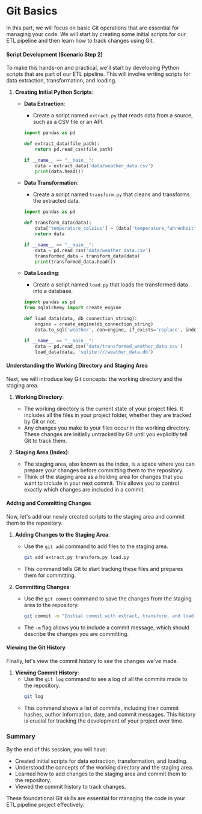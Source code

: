 # Git Basics

In this part, we will focus on basic Git operations that are essential for managing your code. We will start by creating some initial scripts for our ETL pipeline and then learn how to track changes using Git.

#### Script Development (Scenario Step 2)

To make this hands-on and practical, we'll start by developing Python scripts that are part of our ETL pipeline. This will involve writing scripts for data extraction, transformation, and loading.

1. **Creating Initial Python Scripts**:
   - **Data Extraction**:
     - Create a script named `extract.py` that reads data from a source, such as a CSV file or an API.
     ```python
     import pandas as pd
     
     def extract_data(file_path):
         return pd.read_csv(file_path)
     
     if __name__ == "__main__":
         data = extract_data('data/weather_data.csv')
         print(data.head())
     ```

   - **Data Transformation**:
     - Create a script named `transform.py` that cleans and transforms the extracted data.
     ```python
     import pandas as pd
     
     def transform_data(data):
         data['temperature_celsius'] = (data['temperature_fahrenheit'] - 32) * 5.0/9.0
         return data
     
     if __name__ == "__main__":
         data = pd.read_csv('data/weather_data.csv')
         transformed_data = transform_data(data)
         print(transformed_data.head())
     ```

   - **Data Loading**:
     - Create a script named `load.py` that loads the transformed data into a database.
     ```python
     import pandas as pd
     from sqlalchemy import create_engine
     
     def load_data(data, db_connection_string):
         engine = create_engine(db_connection_string)
         data.to_sql('weather', con=engine, if_exists='replace', index=False)
     
     if __name__ == "__main__":
         data = pd.read_csv('data/transformed_weather_data.csv')
         load_data(data, 'sqlite:///weather_data.db')
     ```

#### Understanding the Working Directory and Staging Area

Next, we will introduce key Git concepts: the working directory and the staging area.

1. **Working Directory**:
   - The working directory is the current state of your project files. It includes all the files in your project folder, whether they are tracked by Git or not.
   - Any changes you make to your files occur in the working directory. These changes are initially untracked by Git until you explicitly tell Git to track them.

2. **Staging Area (Index)**:
   - The staging area, also known as the index, is a space where you can prepare your changes before committing them to the repository.
   - Think of the staging area as a holding area for changes that you want to include in your next commit. This allows you to control exactly which changes are included in a commit.

#### Adding and Committing Changes

Now, let's add our newly created scripts to the staging area and commit them to the repository.

1. **Adding Changes to the Staging Area**:
   - Use the `git add` command to add files to the staging area.
     ```sh
     git add extract.py transform.py load.py
     ```
   - This command tells Git to start tracking these files and prepares them for committing.

2. **Committing Changes**:
   - Use the `git commit` command to save the changes from the staging area to the repository.
     ```sh
     git commit -m "Initial commit with extract, transform, and load scripts"
     ```
   - The `-m` flag allows you to include a commit message, which should describe the changes you are committing.

#### Viewing the Git History

Finally, let's view the commit history to see the changes we've made.

1. **Viewing Commit History**:
   - Use the `git log` command to see a log of all the commits made to the repository.
     ```sh
     git log
     ```
   - This command shows a list of commits, including their commit hashes, author information, date, and commit messages. This history is crucial for tracking the development of your project over time.

### Summary

By the end of this session, you will have:
- Created initial scripts for data extraction, transformation, and loading.
- Understood the concepts of the working directory and the staging area.
- Learned how to add changes to the staging area and commit them to the repository.
- Viewed the commit history to track changes.

These foundational Git skills are essential for managing the code in your ETL pipeline project effectively.